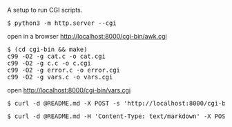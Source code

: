 A setup to run CGI scripts.

<pre>
$ python3 -m http.server --cgi
</pre>

open in a browser <http://localhost:8000/cgi-bin/awk.cgi>

<pre>
$ (cd cgi-bin && make)
c99 -O2 -g cat.c -o cat.cgi
c99 -O2 -g c.c -o c.cgi
c99 -O2 -g error.c -o error.cgi
c99 -O2 -g vars.c -o vars.cgi
</pre>

open <http://localhost:8000/cgi-bin/vars.cgi>

<pre>
$ curl -d @README.md -X POST -s 'http://localhost:8000/cgi-bin/vars.cgi'
</pre>

<pre>
$ curl -d @README.md -H 'Content-Type: text/markdown' -X POST -s 'http://localhost:8000/cgi-bin/vars.cgi'
</pre>
